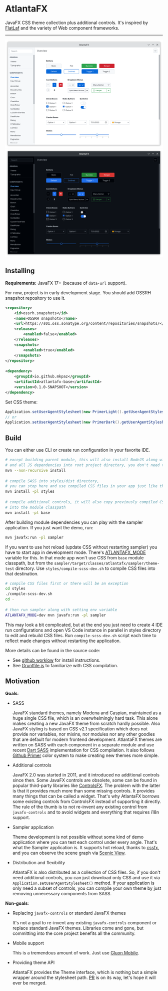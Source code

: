 # AtlantaFX

JavaFX CSS theme collection plus additional controls. It's inspired by [FlatLaf](https://github.com/JFormDesigner/FlatLaf) and the variety of Web component frameworks.

---

![primer_light](./.screenshots/primer_light.png)
![primer_dark](./.screenshots/primer_dark.png)

## Installing

**Requirements:** JavaFX 17+ (because of `data-url` support).

For now, project is in early development stage. You should add OSSRH snapshot repository to use it.

```xml
<repository>
    <id>ossrh.snapshots</id>
    <name>OSSRH snapshots</name>
    <url>https://s01.oss.sonatype.org/content/repositories/snapshots/</url>
    <releases>
        <enabled>false</enabled>
    </releases>
    <snapshots>
        <enabled>true</enabled>
    </snapshots>
</repository>

<dependency>
    <groupId>io.github.mkpaz</groupId>
    <artifactId>atlantafx-base</artifactId>
    <version>0.1.0-SNAPSHOT</version>
</dependency>
```

Set CSS theme:

```java
Application.setUserAgentStylesheet(new PrimerLight().getUserAgentStylesheet());
// or
Application.setUserAgentStylesheet(new PrimerDark().getUserAgentStylesheet());
```

## Build

You can either use CLI or create run configuration in your favorite IDE.

```sh
# except building parent module, this will also install NodeJS along with NPM
# and all JS dependencies into root project directory, you don't need to install NodeJS system-wide
mvn --non-recursive install

# compile SASS into styles/dist directory,
# you can stop here and use compiled CSS files in your app just like that
mvn install -pl styles

# compile additional controls, it will also copy previously compiled CSS files
# into the module classpath
mvn install -pl base
```

After building module dependencies you can play with the sampler application. If you just want the demo, run:

```sh
mvn javafx:run -pl sampler
```

If you want to use hot reload (update CSS without restarting sampler) you have to start app in development mode. There's [ATLANTAFX_MODE](https://github.com/mkpaz/atlantafx/blob/master/sampler/src/main/java/atlantafx/sampler/Launcher.java#L45) variable for this. In that mode app won't use CSS from `base` module classpath, but from the `sampler/target/classes/atlantafx/sampler/theme-test` directory. Use `styles/compile-scss-dev.sh` to compile CSS files into that destination.

```sh
# compile CSS files first or there will be an exception
cd styles
./compile-scss-dev.sh
cd -

# then run sampler along with setting env variable
ATLANTAFX_MODE=dev mvn javafx:run -pl sampler
```

This may look a bit complicated, but at the end you just need to create 4 IDE run configurations and open VS Code instance in parallel in styles directory to edit and rebuild CSS files. Run `compile-scss-dev.sh` script each time to reflect made changes without restarting the application.

More details can be found in the source code:

* See [github worklow](https://github.com/mkpaz/atlantafx/blob/master/.github/workflows/tagged-release.yml) for install instructions.
* See [Gruntfile.js](https://github.com/mkpaz/atlantafx/blob/master/styles/Gruntfile.js) to familiarize with CSS compilation.


## Motivation

**Goals**:

- SASS

  JavaFX standard themes, namely Modena and Caspian, maintained as a huge single CSS file, which is an overwhelmingly hard task. This alone makes creating a new JavaFX theme from scratch hardly possible. Also JavaFX styling is based on CSS v2.1 specification which does not provide nor variables, nor mixins, nor modules nor any other goodies that are default for modern frontend development. AtlantaFX themes are written on SASS with each component in a separate module and use recent [Dart SASS](https://sass-lang.com/dart-sass) implementation for CSS compilation. It also follows [Github Primer](https://primer.style/design/foundations/color) color system to make creating new themes more simple.

- Additional controls

  JavaFX 2.0 was started in 2011, and it introduced no additional controls since then. Some JavaFX controls are obsolete, some can be found in popular third-party libraries like [ControlsFX](https://github.com/controlsfx/controlsfx). The problem with the latter is that it provides much more than some missing controls. It provides many things that can be called a widget. That's why AtlantaFX borrows some existing controls from ControlsFX instead of supporting it directly. The rule of the thumb is to not re-invent any existing control from `javafx-controls` and to avoid widgets and everything that requires i18n support.

- Sampler application

  Theme development is not possible without some kind of demo application where you can test each control under every angle. That's what the Sampler application is. It supports hot reload, thanks to [cssfx](https://github.com/McFoggy/cssfx), and you can observe the scene graph via [Scenic View](https://github.com/JonathanGiles/scenic-view).

- Distribution and flexibility

  AtlantaFX is also distributed as a collection of CSS files. So, if you don't need additional controls, you can just download only CSS and use it via `Application.setUserAgentStylesheet()` method. If your application is only need a subset of controls, you can compile your own theme by just removing unnecessary components from SASS.

**Non-goals**:

- Replacing `javafx-controls` or standard JavaFX themes

  It's not a goal to re-invent any existing `javafx-controls` component or replace standard JavaFX themes. Libraries come and gone, but committing into the core project benefits all the community.

- Mobile support

  This is a tremendous amount of work. Just use [Gluon Mobile](https://gluonhq.com/products/mobile/).

- Providing theme API

  AtlantaFX provides the Theme interface, which is nothing but a simple wrapper around the stylesheet path. [PR](https://github.com/openjdk/jfx/pull/511) is on its way, let's hope it will ever be merged.
